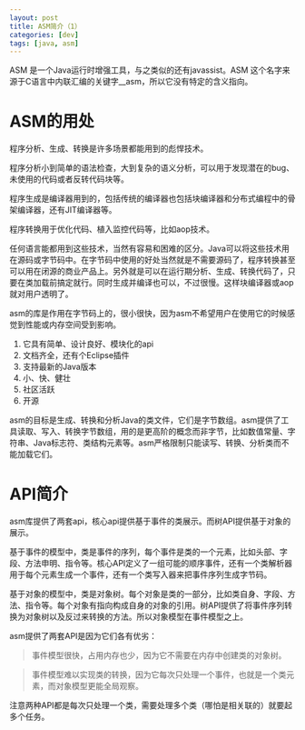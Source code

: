 ```yaml
---
layout: post
title: ASM简介（1）
categories: [dev]
tags: [java, asm]
---
```


ASM 是一个Java运行时增强工具，与之类似的还有javassist。ASM 这个名字来源于C语言中内联汇编的关键字__asm，所以它没有特定的含义指向。

# ASM的用处

程序分析、生成、转换是许多场景都能用到的彪悍技术。

程序分析小到简单的语法检查，大到复杂的语义分析，可以用于发现潜在的bug、未使用的代码或者反转代码块等。

程序生成是编译器用到的，包括传统的编译器也包括块编译器和分布式编程中的骨架编译器，还有JIT编译器等。

程序转换用于优化代码、植入监控代码等，比如aop技术。

任何语言能都用到这些技术，当然有容易和困难的区分。Java可以将这些技术用在源码或字节码中。在字节码中使用的好处当然就是不需要源码了，程序转换甚至可以用在闭源的商业产品上。另外就是可以在运行期分析、生成、转换代码了，只要在类加载前搞定就行。同时生成并编译也可以，不过很慢。这样块编译器或aop就对用户透明了。

asm的库是作用在字节码上的，很小很快，因为asm不希望用户在使用它的时候感觉到性能或内存空间受到影响。
1. 它具有简单、设计良好、模块化的api
2. 文档齐全，还有个Eclipse插件
3. 支持最新的Java版本
4. 小、快、健壮
5. 社区活跃
6. 开源

asm的目标是生成、转换和分析Java的类文件，它们是字节数组。asm提供了工具读取、写入、转换字节数组，用的是更高阶的概念而非字节，比如数值常量、字符串、Java标志符、类结构元素等。asm严格限制只能读写、转换、分析类而不能加载它们。

# API简介

asm库提供了两套api，核心api提供基于事件的类展示。而树API提供基于对象的展示。

基于事件的模型中，类是事件的序列，每个事件是类的一个元素，比如头部、字段、方法申明、指令等。核心API定义了一组可能的顺序事件，还有一个类解析器用于每个元素生成一个事件，还有一个类写入器来把事件序列生成字节码。

基于对象的模型中，类是对象树。每个对象是类的一部分，比如类自身、字段、方法、指令等。每个对象有指向构成自身的对象的引用。树API提供了将事件序列转换为对象树以及反过来转换的方法。所以对象模型在事件模型之上。

asm提供了两套API是因为它们各有优劣：

> 事件模型很快，占用内存也少，因为它不需要在内存中创建类的对象树。

> 事件模型难以实现类的转换，因为它每次只处理一个事件，也就是一个类元素，而对象模型更能全局观察。

注意两种API都是每次只处理一个类，需要处理多个类（哪怕是相关联的）就要起多个任务。
